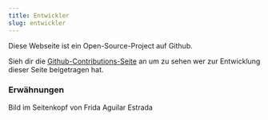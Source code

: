 ```yaml
---
title: Entwickler
slug: entwickler
---
```

Diese Webseite ist ein Open-Source-Project auf Github.

Sieh dir die [Github-Contributions-Seite](https://github.com/buddha-dharma/micro-site/graphs/contributors) an um zu sehen wer zur Entwicklung dieser Seite beigetragen hat.

### Erwähnungen
Bild im Seitenkopf von Frida Aguilar Estrada

